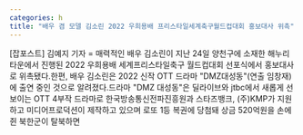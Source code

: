 ```yaml
---
categories: h
title: "배우 겸 모델 김소린 2022 우희용배 프리스타일세계축구월드컵대회 홍보대사 위촉"
---
```

[잡포스트] 김예지 기자 = 매력적인 배우 김소린이 지난 24일 양천구에 소재한 해누리타운에서 진행된 2022 우희용배 세계프리스타일축구 월드컵대회 선포식에서 홍보대사로 위촉됐다.한편, 배우 김소린은 2022 신작 OTT 드라마 "DMZ대성동"(연출 임창재)에 출연 중인 것으로 알려졌다.드라마 "DMZ 대성동"은 딜라이브와 jtbc에서 새롭게 선보이는 OTT 4부작 드라마로 한국방송통신전파진흥원과 스타즈뱅크, (주)KMP가 지원하고 미디어프로덕션이 제작하고 있으며 로또 1등 복권에 당첨돼 상금 520억원을 손에 쥔 북한군이 탈북하면